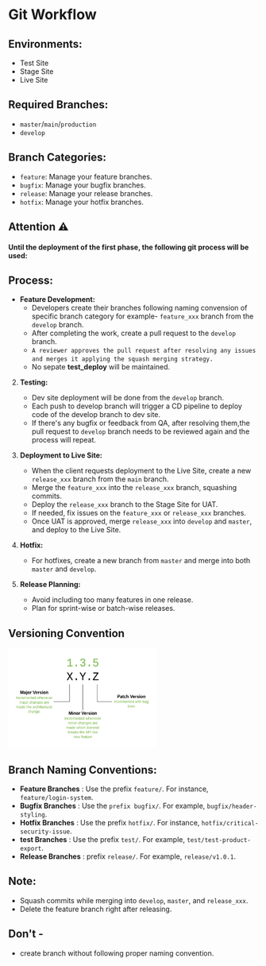 # Git Workflow

## Environments:

- Test Site
- Stage Site
- Live Site

## Required Branches:

- `master`/`main`/`production`
- `develop`

## Branch Categories:

- `feature`: Manage your feature branches.
- `bugfix`: Manage your bugfix branches.
- `release`: Manage your release branches.
- `hotfix`: Manage your hotfix branches.

## Attention ⚠️

#### Until the deployment of the first phase, the following git process will be used:

## Process:

- **Feature Development:**
    - Developers create their branches following naming convension of specific branch category for example- `feature_xxx` branch from the `develop` branch.
    - After completing the work, create a pull request to the `develop` branch.
    - `A reviewer approves the pull request after resolving any issues and merges it applying the squash merging strategy.`
    - No sepate **test_deploy** will be maintained.


2. **Testing:**
    - Dev site deployment will be done from  the `develop` branch.
    - Each push to develop branch will trigger a CD pipeline
    to deploy code of the develop branch to dev site.
    - If there's any bugfix or feedback from QA, after resolving them,the pull request to `develop` branch needs to be reviewed again and the process will repeat.

3. **Deployment to Live Site:**
    - When the client requests deployment to the Live Site, create a new `release_xxx` branch from the `main` branch.
    - Merge the `feature_xxx` into the `release_xxx` branch, squashing commits.
    - Deploy the `release_xxx` branch to the Stage Site for UAT.
    - If needed, fix issues on the `feature_xxx` or `release_xxx` branches.
    - Once UAT is approved, merge `release_xxx` into `develop` and `master`, and deploy to the Live Site.

4. **Hotfix:**
    - For hotfixes, create a new branch from `master` and merge into both `master` and `develop`.

5. **Release Planning:**
    - Avoid including too many features in one release.
    - Plan for sprint-wise or batch-wise releases.


## Versioning Convention
<img src="media/versioning.png" alt="Workflow Image" width="300" height="200">



## Branch Naming Conventions:

- **Feature Branches** :  Use the prefix `feature/`. For instance, `feature/login-system`.
- **Bugfix Branches** : Use the `prefix bugfix/`. For example, `bugfix/header-styling`.
- **Hotfix Branches** : Use the prefix `hotfix/`. For instance, `hotfix/critical-security-issue`.
- **test Branches** :  Use the prefix `test/`. For example, `test/test-product-export`.
- **Release Branches** : prefix `release/`. For example, `release/v1.0.1`.



**Note:**
-
- Squash commits while merging into `develop`, `master`, and `release_xxx`.
- Delete the feature branch right after releasing. 

**Don't -**
-
-  create branch without following proper naming convention.


